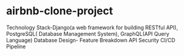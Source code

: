 # airbnb-clone-project
Technology Stack-Django(a web framework for building RESTful API), PostgreSQL( Database Management System), GraphQL(API Query Language)
Database Design-
Feature Breakdown
API Security
CI/CD Pipeline
